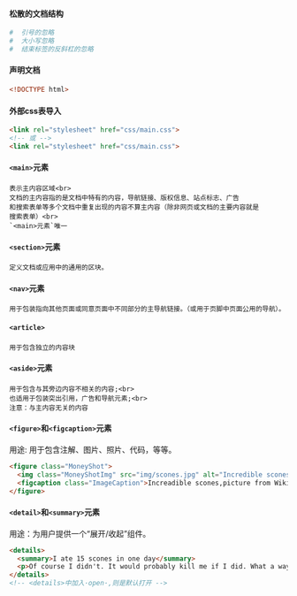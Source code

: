 #### 松散的文档结构
```bash
#  引号的忽略
#  大小写忽略
#  结束标签的反斜杠的忽略
```
#### 声明文档
```html
<!DOCTYPE html>
```
#### 外部css表导入
```html
<link rel="stylesheet" href="css/main.css">
<!-- 或 -->
<link rel="stylesheet" href="css/main.css">
```
#### `<main>`元素
```
表示主内容区域<br>
文档的主内容指的是文档中特有的内容，导航链接、版权信息、站点标志、广告
和搜索表单等多个文档中重复出现的内容不算主内容（除非网页或文档的主要内容就是
搜索表单）<br>
`<main>元素`唯一
```
#### `<section>`元素
```
定义文档或应用中的通用的区块。
```
#### `<nav>`元素
```
用于包装指向其他页面或同意页面中不同部分的主导航链接。（或用于页脚中页面公用的导航）。
```
#### `<article>`
```
用于包含独立的内容块
```
#### `<aside>`元素
```
用于包含与其旁边内容不相关的内容;<br>
也适用于包装突出引用，广告和导航元素;<br>
注意：与主内容无关的内容
```
#### `<figure>`和`<figcaption>`元素
用途: 用于包含注解、图片、照片、代码，等等。<br>
```html
<figure class="MoneyShot">
  <img class="MoneyShotImg" src="img/scones.jpg" alt="Incredible scones">
  <figcaption class="ImageCaption">Increadible scones,picture from Wikipedia</figcaption>
</figure>
```
#### `<detail>`和`<summary>`元素
用途：为用户提供一个“展开/收起”组件。
```html
<details>
  <summary>I ate 15 scones in one day</summary>
  <p>Of course I didn't. It would probably kill me if I did. What a way to go. Mmmmmm, scones!</p>
</details>
<!-- <details>中加入·open·,则是默认打开 -->
```
